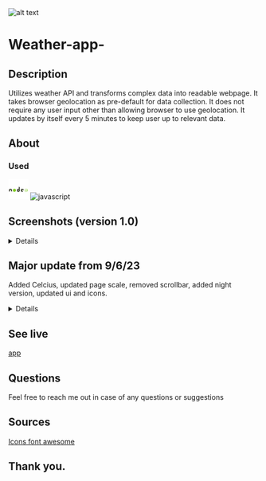 <img src="https://github.com/Hvitrevs/Weather-app-/assets/134542496/7de1e508-04c4-46ae-81fe-e212c78cb454" alt="alt text" height="400">


# Weather-app-



## Description
Utilizes weather API and transforms complex data into readable webpage.
It takes browser geolocation as pre-default for data collection.
It does not require any user input other than allowing browser to use geolocation.
It updates by itself every 5 minutes to keep user up to relevant data.

## About 

### Used 
 <img src="https://raw.githubusercontent.com/devicons/devicon/master/icons/nodejs/nodejs-original-wordmark.svg" alt="nodejs" width="40" height="40"/>
 <img src="https://vitejs.dev/logo.svg" alt="javascript" width="40" height="40"/>



## Screenshots (version 1.0)
<details>

Viewing on desktop

<img src="https://github.com/Hvitrevs/Weather-app-/assets/134542496/7de1e508-04c4-46ae-81fe-e212c78cb454" alt="alt text" width="900">

Viewing on tablet

<img src="https://github.com/Hvitrevs/Weather-app-/assets/134542496/76c6fa0f-61a2-481b-8974-44f52b871dbe" alt="alt text" width="400">

Viewing on smartphone

<img src="https://github.com/Hvitrevs/Weather-app-/assets/134542496/22d95d1e-671b-4c3d-828b-19eda47ac2e1" alt="alt text" width="200">


</details>





## Major update from 9/6/23

Added Celcius, updated page scale, removed scrollbar, added night version, updated ui and icons.

<details>

Viewing on desktop

Day:

<img src="https://github.com/Hvitrevs/Weather-app-/assets/134542496/a1500d2b-0a46-46d6-9f4c-e4ce5377ad86" alt="alt text" width="900">

Night
<img src="https://github.com/Hvitrevs/Weather-app-/assets/134542496/ac6ee9de-59c8-4704-93ba-d172566c6180" alt="alt text" width="900">

Viewing on tablet

<img src="https://github.com/Hvitrevs/Weather-app-/assets/134542496/76c6fa0f-61a2-481b-8974-44f52b871dbe" alt="alt text" width="400">

Viewing on smartphone

<img src="https://github.com/Hvitrevs/Weather-app-/assets/134542496/22d95d1e-671b-4c3d-828b-19eda47ac2e1" alt="alt text" width="200">


</details>


## See live
[app](https://magical-concha-6ccb16.netlify.app)

## Questions

Feel free to reach me out in case of any questions or suggestions

## Sources


[Icons font awesome](https://github.com/Hvitrevs/weather-icons-font-awesome)

## Thank you.
